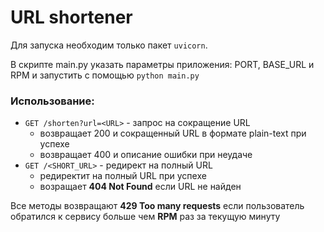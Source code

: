 # URL shortener

Для запуска необходим только пакет `uvicorn`.

В скрипте main.py указать параметры приложения: PORT, BASE_URL и RPM
и запустить с помощью `python main.py`


### Использование:
- `GET /shorten?url=<URL>` - запрос на сокращение URL
  - возвращает 200 и сокращенный URL в формате plain-text при успехе
  - возвращает 400 и описание ошибки при неудаче
- `GET /<SHORT_URL>` - редирект на полный URL
  - редиректит на полный URL при успехе
  - возращает **404 Not Found** если URL не найден

Все методы возвращают **429 Too many requests** если пользователь обратился к сервису
больше чем **RPM** раз за текущую минуту
